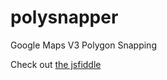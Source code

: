 # polysnapper

Google Maps V3 Polygon Snapping

Check out [the jsfiddle](http://jsfiddle.net/jordanarseno/xw6gp9yq/17/)